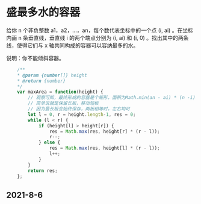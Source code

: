 # 盛最多水的容器

给你 n 个非负整数 a1，a2，...，an，每个数代表坐标中的一个点 (i, ai) 。在坐标内画 n 条垂直线，垂直线 i 的两个端点分别为 (i, ai) 和 (i, 0) 。找出其中的两条线，使得它们与 x 轴共同构成的容器可以容纳最多的水。

说明：你不能倾斜容器。

```javascript
    /**
    * @param {number[]} height
    * @return {number}
    */
    var maxArea = function(height) {
        // 观察可知，最终形成的容器是个矩形，面积为Math.min(an - ai) * (n -i)，使用双指针计算面积时，指针位于两侧时x轴上n-i最大，每向内移动，x轴数字变短，此时若移动长的元素，则y轴的长度小于或等原长度，面积变小；若移动短的元素，y轴可能变长，元素面积有可能变大；最终获取所有面积最大的可能；
        // 简单说就是保留长板，移动短板
        // 因为最长板会始终保存，两板相等时，左右均可
        let l = 0, r = height.length-1, res = 0;
        while (l < r) {
            if (height[l] > height[r]) {
                res = Math.max(res, height[r] * (r - l));
                r--;
            } else {
                res = Math.max(res, height[l] * (r - l));
                l++;
            }
        }
        return res;
    };
```
## 2021-8-6
